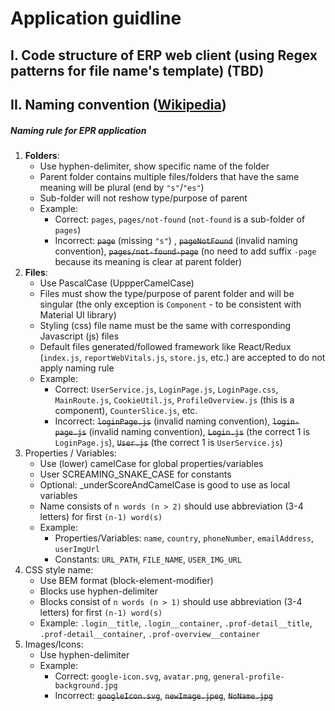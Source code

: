 # Application guidline
## I. Code structure of ERP web client (using Regex patterns for file name's template) (TBD)

## II. Naming convention ([Wikipedia](https://en.wikipedia.org/wiki/Naming_convention_(programming)))
##### Naming rule for EPR application
1. **Folders**: 
    * Use hyphen-delimiter, show specific name of the folder
    * Parent folder contains multiple files/folders that have the same meaning will be plural (end by `"s"`/`"es"`)
    * Sub-folder will not reshow type/purpose of parent
    * Example:
        * Correct: `pages`, `pages/not-found` (`not-found` is a sub-folder of `pages`)
        * Incorrect: ~~`page`~~ (missing `"s"`) , ~~`pageNotFound`~~ (invalid naming convention), ~~`pages/not-found-page`~~ (no need to add suffix `-page` because its meaning is clear at parent folder)
2. **Files**:
    * Use PascalCase (UppperCamelCase)
    * Files must show the type/purpose of parent folder and will be singular (the only exception is `Component` - to be consistent with Material UI library)
    * Styling (css) file name must be the same with corresponding Javascript (js) files
    * Default files generated/followed framework like React/Redux (`index.js`, `reportWebVitals.js`, `store.js`, etc.) are accepted to do not apply naming rule
    * Example:
        * Correct: `UserService.js`, `LoginPage.js`, `LoginPage.css`, `MainRoute.js`, `CookieUtil.js`, `ProfileOverview.js` (this is a component), `CounterSlice.js`, etc.
        * Incorrect: ~~`loginPage.js`~~ (invalid naming convention), ~~`login-page.js`~~ (invalid naming convention), ~~`Login.js`~~ (the correct 1 is `LoginPage.js`),  ~~`User.js`~~ (the correct 1 is `UserService.js`)
3. Properties / Variables:
    * Use (lower) camelCase for global properties/variables
    * User SCREAMING_SNAKE_CASE for constants
    * Optional: _underScoreAndCamelCase is good to use as local variables
    * Name consists of `n words (n > 2)` should use abbreviation (3-4 letters) for first `(n-1) word(s)`
    * Example:
        * Properties/Variables: `name`, `country`, `phoneNumber`, `emailAddress`, `userImgUrl`
        * Constants: `URL_PATH`, `FILE_NAME`, `USER_IMG_URL`
4. CSS style name:
    * Use BEM format (block-element-modifier)
    * Blocks use hyphen-delimiter
    * Blocks consist of `n words (n > 1)` should use abbreviation (3-4 letters) for first `(n-1) word(s)`
    * Example: `.login__title`, `.login__container`, `.prof-detail__title`, `.prof-detail__container`, `.prof-overview__container`
5. Images/Icons:
    * Use hyphen-delimiter
    * Example: 
        * Correct: `google-icon.svg`, `avatar.png`, `general-profile-background.jpg`
        * Incorrect: ~~`googleIcon.svg`~~, ~~`newImage.jpeg`~~, ~~`NoName.jpg`~~